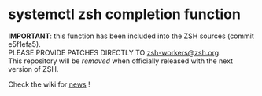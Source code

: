 systemctl zsh completion function
=================================

**IMPORTANT**: this function has been included into the ZSH sources
(commit e5f1efa5).   
PLEASE PROVIDE PATCHES DIRECTLY TO zsh-workers@zsh.org.  
This repository will be *removed* when officially released with the next
version of ZSH.

Check the wiki for [news](https://github.com/foudfou/zsh-completion/wiki) !
